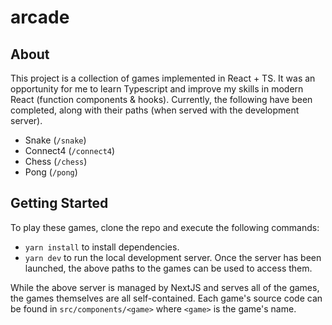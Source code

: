 # arcade

## About

This project is a collection of games implemented in React + TS. It was an
opportunity for me to learn Typescript and improve my skills in modern React
(function components & hooks). Currently, the following have been completed,
along with their paths (when served with the development server).

* Snake (`/snake`)
* Connect4 (`/connect4`)
* Chess (`/chess`)
* Pong (`/pong`)

## Getting Started

To play these games, clone the repo and execute the following commands:

* `yarn install` to install dependencies.
* `yarn dev` to run the local development server. Once the server has been
  launched, the above paths to the games can be used to access them.

While the above server is managed by NextJS and serves all of the games, the
games themselves are all self-contained. Each game's source code can be found in
`src/components/<game>` where `<game>` is the game's name.
